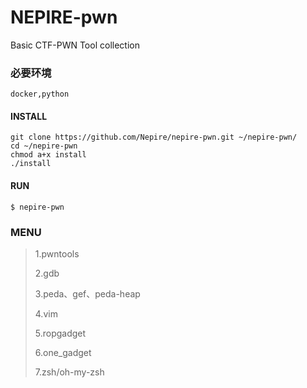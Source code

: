 # NEPIRE-pwn
Basic CTF-PWN Tool collection

### 必要环境
```
docker,python
```

#### INSTALL
```
git clone https://github.com/Nepire/nepire-pwn.git ~/nepire-pwn/
cd ~/nepire-pwn
chmod a+x install
./install
```

#### RUN
```
$ nepire-pwn
```

### MENU
> 1.pwntools
>
> 2.gdb
>
> 3.peda、gef、peda-heap
>
> 4.vim
>
> 5.ropgadget
>
> 6.one_gadget
>
> 7.zsh/oh-my-zsh


